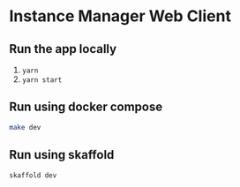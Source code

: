 # Instance Manager Web Client

## Run the app locally

1. `yarn`
2. `yarn start`

## Run using docker compose

```sh
make dev
```

## Run using skaffold

```sh
skaffold dev
```

